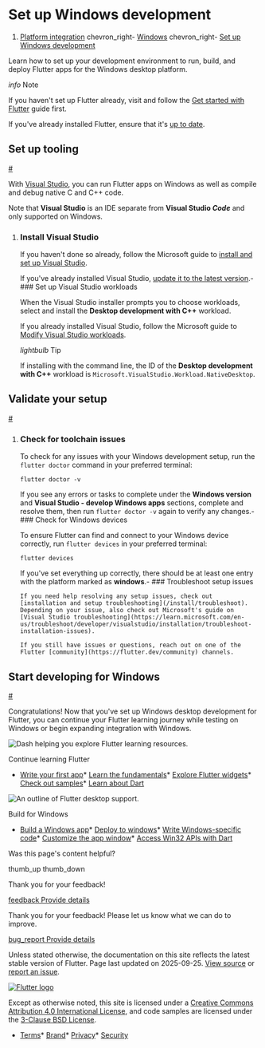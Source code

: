 Set up Windows development
==========================

1. [Platform integration](/platform-integration) chevron\_right- [Windows](/platform-integration/windows) chevron\_right- [Set up Windows development](/platform-integration/windows/setup)

Learn how to set up your development environment to run, build, and deploy Flutter apps for the Windows desktop platform.

*info* Note

If you haven't set up Flutter already, visit and follow the [Get started with Flutter](/get-started) guide first.

If you've already installed Flutter, ensure that it's [up to date](/install/upgrade).

Set up tooling
--------------

[#](#set-up-tooling)

With [Visual Studio](https://visualstudio.microsoft.com/), you can run Flutter apps on Windows as well as compile and debug native C and C++ code.

Note that **Visual Studio** is an IDE separate from **Visual Studio *Code*** and only supported on Windows.

1. ### Install Visual Studio

   If you haven't done so already, follow the Microsoft guide to [install and set up Visual Studio](https://visualstudio.microsoft.com/).

   If you've already installed Visual Studio, [update it to the latest version](https://learn.microsoft.com/en-us/visualstudio/install/update-visual-studio).- ### Set up Visual Studio workloads

     When the Visual Studio installer prompts you to choose workloads, select and install the **Desktop development with C++** workload.

     If you already installed Visual Studio, follow the Microsoft guide to [Modify Visual Studio workloads](https://learn.microsoft.com/en-us/visualstudio/install/modify-visual-studio).

     *lightbulb* Tip

     If installing with the command line, the ID of the **Desktop development with C++** workload is `Microsoft.VisualStudio.Workload.NativeDesktop`.

Validate your setup
-------------------

[#](#validate-setup)

1. ### Check for toolchain issues

   To check for any issues with your Windows development setup, run the `flutter doctor` command in your preferred terminal:

   ```
   flutter doctor -v
   ```

   If you see any errors or tasks to complete under the **Windows version** and **Visual Studio - develop Windows apps** sections, complete and resolve them, then run `flutter doctor -v` again to verify any changes.- ### Check for Windows devices

     To ensure Flutter can find and connect to your Windows device correctly, run `flutter devices` in your preferred terminal:

     ```
     flutter devices
     ```

     If you've set everything up correctly, there should be at least one entry with the platform marked as **windows**.- ### Troubleshoot setup issues

       If you need help resolving any setup issues, check out [installation and setup troubleshooting](/install/troubleshoot). Depending on your issue, also check out Microsoft's guide on [Visual Studio troubleshooting](https://learn.microsoft.com/en-us/troubleshoot/developer/visualstudio/installation/troubleshoot-installation-issues).

       If you still have issues or questions, reach out on one of the Flutter [community](https://flutter.dev/community) channels.

Start developing for Windows
----------------------------

[#](#start-developing)

Congratulations! Now that you've set up Windows desktop development for Flutter, you can continue your Flutter learning journey while testing on Windows or begin expanding integration with Windows.

![Dash helping you explore Flutter learning resources.](/assets/images/decorative/pointing-the-way.png)

Continue learning Flutter

* [Write your first app](/get-started/codelab)* [Learn the fundamentals](/get-started/fundamentals)* [Explore Flutter widgets](https://www.youtube.com/watch?v=b_sQ9bMltGU&list=PLjxrf2q8roU23XGwz3Km7sQZFTdB996iG)* [Check out samples](/reference/learning-resources)* [Learn about Dart](/resources/bootstrap-into-dart)

![An outline of Flutter desktop support.](/assets/images/decorative/flutter-on-desktop.svg)

Build for Windows

* [Build a Windows app](/platform-integration/windows/building)* [Deploy to windows](/deployment/windows)* [Write Windows-specific code](/platform-integration/platform-channels)* [Customize the app window](/platform-integration/windows/building#customizing-the-windows-host-application)* [Access Win32 APIs with Dart](https://pub.dev/packages/win32)

Was this page's content helpful?

thumb\_up thumb\_down

Thank you for your feedback!

 [feedback Provide details](https://github.com/flutter/website/issues/new?template=1_page_issue.yml&&page-url=https://docs.flutter.dev/platform-integration/windows/setup/&page-source=https://github.com/flutter/website/tree/main/src/content/platform-integration/windows/setup.md)

Thank you for your feedback! Please let us know what we can do to improve.

 [bug\_report Provide details](https://github.com/flutter/website/issues/new?template=1_page_issue.yml&&page-url=https://docs.flutter.dev/platform-integration/windows/setup/&page-source=https://github.com/flutter/website/tree/main/src/content/platform-integration/windows/setup.md)

Unless stated otherwise, the documentation on this site reflects the latest stable version of Flutter. Page last updated on 2025-09-25. [View source](https://github.com/flutter/website/tree/main/src/content/platform-integration/windows/setup.md) or [report an issue](https://github.com/flutter/website/issues/new?template=1_page_issue.yml&&page-url=https://docs.flutter.dev/platform-integration/windows/setup/&page-source=https://github.com/flutter/website/tree/main/src/content/platform-integration/windows/setup.md "Report an issue with this page").

[![Flutter logo](/assets/images/branding/flutter/logo+text/horizontal/white.svg)](https://flutter.dev)

Except as otherwise noted, this site is licensed under a [Creative Commons Attribution 4.0 International License](https://creativecommons.org/licenses/by/4.0/), and code samples are licensed under the [3-Clause BSD License](https://opensource.org/licenses/BSD-3-Clause).

* [Terms](/tos "Terms of use")* [Brand](/brand "Brand usage guidelines")* [Privacy](https://policies.google.com/privacy "Privacy policy")* [Security](/security "Security philosophy and practices")

   